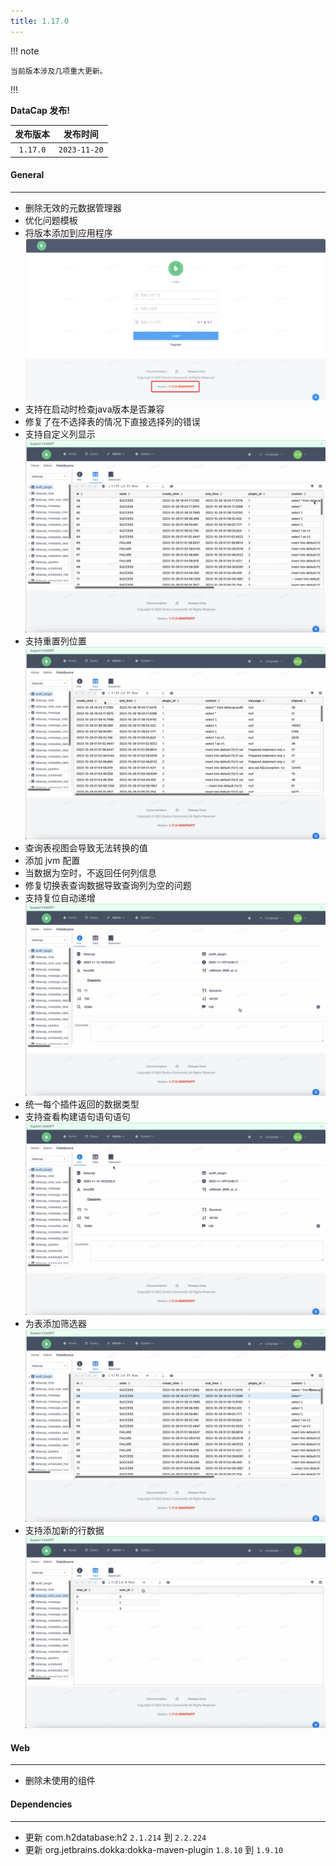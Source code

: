 ```yaml
---
title: 1.17.0
---
```


!!! note

    当前版本涉及几项重大更新。

!!!

**DataCap 发布!**

|   发布版本   |     发布时间     |
|:--------:|:------------:|
| `1.17.0` | `2023-11-20` |

#### General

---

- 删除无效的元数据管理器
- 优化问题模板
- 将版本添加到应用程序
  ![img.png](1.17.0/version.png)
- 支持在启动时检查java版本是否兼容
- 修复了在不选择表的情况下直接选择列的错误
- 支持自定义列显示
  ![Column Display](1.17.0/column_display.gif)
- 支持重置列位置
  ![Reset Column Position](1.17.0/reset_column_position.gif)
- 查询表视图会导致无法转换的值
- 添加 jvm 配置
- 当数据为空时，不返回任何列信息
- 修复切换表查询数据导致查询列为空的问题
- 支持复位自动递增
  ![Reset Auto Increment](1.17.0/reset_auto_increment.gif)
- 统一每个插件返回的数据类型
- 支持查看构建语句语句语句
  ![Build Statement](1.17.0/build_statement.gif)
- 为表添加筛选器
  ![Filter](1.17.0/filter.gif)
- 支持添加新的行数据
  ![Add Row](1.17.0/add_row.gif)

#### Web

---

- 删除未使用的组件

#### Dependencies

---

- 更新 com.h2database:h2 `2.1.214` 到 `2.2.224`
- 更新 org.jetbrains.dokka:dokka-maven-plugin `1.8.10` 到 `1.9.10`
